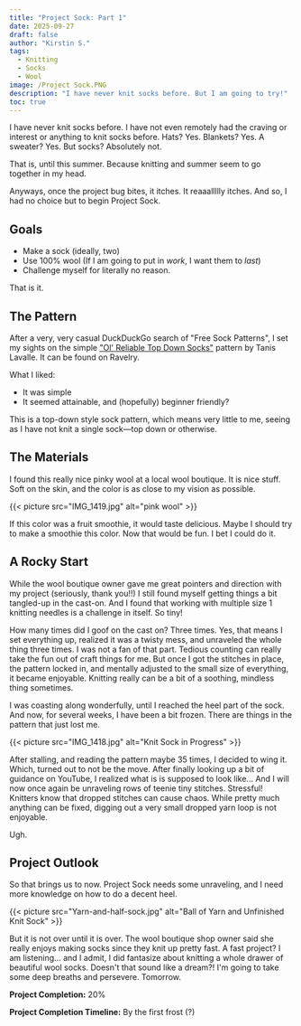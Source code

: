 ```yaml
---
title: "Project Sock: Part 1"
date: 2025-09-27
draft: false
author: "Kirstin S."
tags:
  - Knitting
  - Socks
  - Wool
image: /Project Sock.PNG
description: "I have never knit socks before. But I am going to try!"
toc: true
---
```


I have never knit socks before. I have not even remotely had the craving or interest or anything to knit socks before. Hats? Yes. Blankets? Yes. A sweater? Yes. But socks? Absolutely not.

That is, until this summer. Because knitting and summer seem to go together in my head. 

Anyways, once the project bug bites, it itches. It reaaallllly itches. And so, I had no choice but to begin Project Sock.

## Goals 
- Make a sock (ideally, two)
- Use 100% wool (If I am going to put in _work_, I want them to _last_)
- Challenge myself for literally no reason.

That is it. 

## The Pattern
After a very, very casual DuckDuckGo search of "Free Sock Patterns", I set my sights on the simple ["Ol' Reliable Top Down Socks"](https://www.ravelry.com/patterns/library/ol-reliable-top-down-socks) pattern by Tanis Lavalle. It can be found on Ravelry. 

What I liked: 
- It was simple
- It seemed attainable, and (hopefully) beginner friendly? 

This is a top-down style sock pattern, which means very little to me, seeing as I have not knit a single sock—top down or otherwise. 

## The Materials
I found this really nice pinky wool at a local wool boutique. It is nice stuff. Soft on the skin, and the color is as close to my vision as possible.

{{< picture src="IMG_1419.jpg" alt="pink wool" >}}

If this color was a fruit smoothie, it would taste delicious. Maybe I should try to make a smoothie this color. Now that would be fun. I bet I could do it.    

## A Rocky Start
While the wool boutique owner gave me great pointers and direction with my project (seriously, thank you!!) I still found myself getting things a bit tangled-up in the cast-on. And I found that working with multiple size 1 knitting needles is a challenge in itself. So tiny!

How many times did I goof on the cast on? Three times. Yes, that means I set everything up, realized it was a twisty mess, and unraveled the whole thing three times. I was not a fan of that part. Tedious counting can really take the fun out of craft things for me. But once I got the stitches in place, the pattern locked in, and mentally adjusted to the small size of everything, it became enjoyable. Knitting really can be a bit of a soothing, mindless thing sometimes. 

I was coasting along wonderfully, until I reached the heel part of the sock. And now, for several weeks, I have been a bit frozen. There are things in the pattern that just lost me. 

{{< picture src="IMG_1418.jpg" alt="Knit Sock in Progress" >}}

After stalling, and reading the pattern maybe 35 times, I decided to wing it. Which, turned out to not be the move. After finally looking up a bit of guidance on YouTube, I realized what is is supposed to look like... And I will now once again be unraveling rows of teenie tiny stitches. Stressful! Knitters know that dropped stitches can cause chaos. While pretty much anything can be fixed, digging out a very small dropped yarn loop is not enjoyable.

Ugh.

## Project Outlook

So that brings us to now. Project Sock needs some unraveling, and I need more knowledge on how to do a decent heel. 

{{< picture src="Yarn-and-half-sock.jpg" alt="Ball of Yarn and Unfinished Knit Sock" >}}

But it is not over until it is over. The wool boutique shop owner said she really enjoys making socks since they knit up pretty fast. A fast project? I am listening... and I admit, I did fantasize about knitting a whole drawer of beautiful wool socks. Doesn't that sound like a dream?! I'm going to take some deep breaths and persevere. 
Tomorrow.

**Project Completion:** 20%

**Project Completion Timeline:** By the first frost (?)


